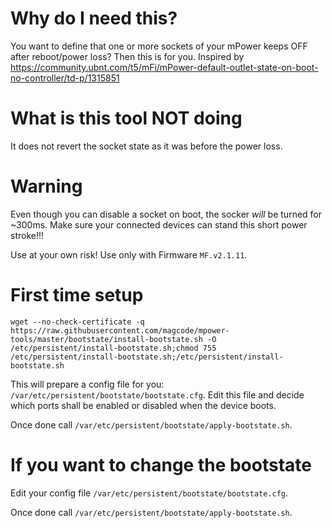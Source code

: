 # Why do I need this?

You want to define that one or more sockets of your mPower keeps OFF after reboot/power loss? Then this is for you.
Inspired by https://community.ubnt.com/t5/mFi/mPower-default-outlet-state-on-boot-no-controller/td-p/1315851

# What is this tool NOT doing

It does not revert the socket state as it was before the power loss.

# Warning
Even though you can disable a socket on boot, the socker *will* be turned for ~300ms. Make sure your connected devices can stand this short power stroke!!!

Use at your own risk!
Use only with Firmware `MF.v2.1.11`.



# First time setup

```
wget --no-check-certificate -q https://raw.githubusercontent.com/magcode/mpower-tools/master/bootstate/install-bootstate.sh -O /etc/persistent/install-bootstate.sh;chmod 755 /etc/persistent/install-bootstate.sh;/etc/persistent/install-bootstate.sh
```

This will prepare a config file for you: `/var/etc/persistent/bootstate/bootstate.cfg`.
Edit this file and decide which ports shall be enabled or disabled when the device boots.

Once done call `/var/etc/persistent/bootstate/apply-bootstate.sh`.

# If you want to change the bootstate

Edit your config file `/var/etc/persistent/bootstate/bootstate.cfg`.

Once done call `/var/etc/persistent/bootstate/apply-bootstate.sh`.
